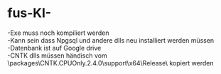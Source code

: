 # fus-KI-
-Exe muss noch kompiliert werden  
-Kann sein dass Npgsql und andere dlls neu installiert werden müssen  
-Datenbank ist auf Google drive  
-CNTK dlls müssen händisch vom  \packages\CNTK.CPUOnly.2.4.0\support\x64\Release\  kopiert werden
